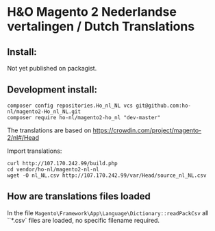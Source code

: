 # H&O Magento 2 Nederlandse vertalingen / Dutch Translations

## Install:
Not yet published on packagist.

## Development install:
```
composer config repositories.Ho_nl_NL vcs git@github.com:ho-nl/magento2-Ho_nl_NL.git
composer require ho-nl/magento2-ho_nl "dev-master"
```

The translations are based on https://crowdin.com/project/magento-2/nl#/Head

Import translations:
```
curl http://107.170.242.99/build.php
cd vendor/ho-nl/magento2-nl-nl
wget -O nl_NL.csv http://107.170.242.99/var/Head/source_nl_NL.csv
```


## How are translations files loaded

In the file `Magento\Framework\App\Language\Dictionary::readPackCsv` all ``*.csv` files are loaded, no specific filename
required.